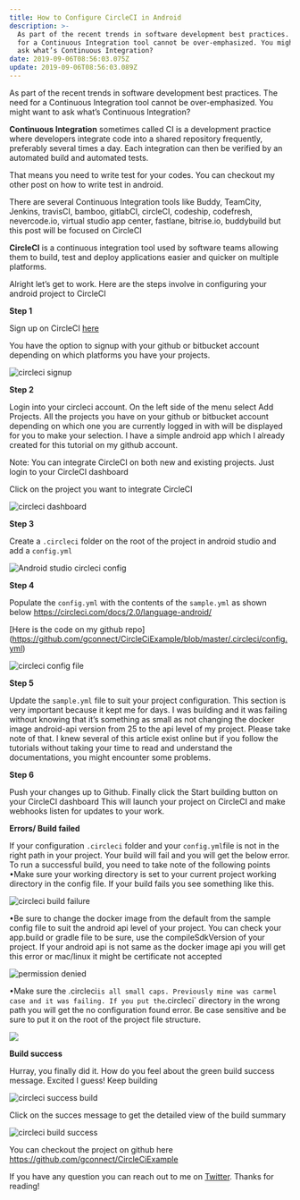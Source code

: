 ```yaml
---
title: How to Configure CircleCI in Android
description: >-
  As part of the recent trends in software development best practices. The need
  for a Continuous Integration tool cannot be over-emphasized. You might want to
  ask what’s Continuous Integration? 
date: 2019-09-06T08:56:03.075Z
update: 2019-09-06T08:56:03.089Z
---
```

As part of the recent trends in software development best practices. The need for a Continuous Integration tool cannot be over-emphasized. You might want to ask what’s Continuous Integration? 

**Continuous Integration** sometimes called CI is a development practice where developers integrate code into a shared repository frequently, preferably several times a day. Each integration can then be verified by an automated build and automated tests. 

That means you need to write test for your codes. You can checkout my other post on how to write test in android.

There are several Continuous Integration tools like Buddy, TeamCity, Jenkins, travisCI, bamboo, gitlabCI, circleCI, codeship, codefresh, nevercode.io, virtual studio app center, fastlane, bitrise.io, buddybuild but this post will be focused on CircleCI

**CircleCI** is a continuous integration tool used by software teams allowing them to  build, test and deploy applications easier and quicker on multiple platforms.

Alright let’s get to work. Here are the steps involve in configuring your android project to CircleCI

**Step 1**

Sign up on CircleCI  [here](https://circleci.com/signup/)

You have the option to signup with your github or bitbucket account depending on which platforms you have your projects.

![circleci signup](/images/uploads/screenshot-2019-09-04-at-10.39.03-pm.png "circleci signup page")

**Step 2**

Login into your circleci account.  On the left side of the menu select Add Projects. All the projects you have on your github or bitbucket account depending on which one you are currently logged in with will be displayed for you to make your selection.
I have a simple android app which I already created for this tutorial on my github account. 

Note: You can integrate CircleCI on both new and existing projects. Just login to your CircleCI dashboard

Click on the project you want to integrate CircleCI

![circleci dashboard](/images/uploads/screenshot-2019-09-05-at-1.19.24-am.png "circleci dashboard")

**Step 3**

Create a `.circleci` folder on the root of the project in android studio and add a `config.yml`

![Android studio circleci config](/images/uploads/screenshot-2019-09-05-at-8.54.49-am.png "Android studio circleci config")

**Step 4**

Populate the `config.yml` with the contents of the `sample.yml` as shown below
<https://circleci.com/docs/2.0/language-android/>

[Here is the code on my github repo] (https://github.com/gconnect/CircleCiExample/blob/master/.circleci/config.yml)

![circleci config file](/images/uploads/screenshot-2019-09-06-at-10.13.05-am.png "circleci config file")

**Step 5**

Update the `sample.yml` file to suit your project configuration. This section is very important because it kept me for days. I was building and it was failing without knowing that it’s something as small as not changing the docker image android-api version from 25 to the api level of my project. Please take note of that. I knew several of this article exist online but if you follow the tutorials without taking your time to read and understand the documentations, you might encounter some problems.



**Step 6**

Push your changes up to Github. Finally click the Start building button on your CircleCI dashboard This will launch your project on CircleCI and make  webhooks listen for updates to your work.

**Errors/ Build failed**

If your configuration `.circleci` folder and your `config.yml`file is not in the right path in your project. Your build will fail and you will get the below error.
To run a successful build, you need to take note of the following points
•Make sure your working directory is set to your current project working directory in the config file. If your build fails you see something like this.

![circleci build failure](/images/uploads/screenshot-2019-09-05-at-1.33.43-am.png "circleci build failure")


•Be sure to change the docker image from the default from the sample config file to suit the android api level of your project. You can check your app.build or gradle file to be sure, use the compileSdkVersion of your project. If your android api is not same as the docker image api you will get this error or mac/linux it might be certificate not accepted

![permission denied](/images/uploads/permissiondenied.png "permission denied")


•Make sure the .circleci`is all small caps. Previously mine was carmel case and it was failing. If you put the`.circleci` directory in the wrong path you will get the no configuration found error. Be case sensitive and be sure to put it on the root of the project file structure.

![](/images/uploads/screenshot-2019-09-05-at-1.34.57-am.png)

**Build success**

Hurray, you finally did it. How do you feel about the green build success message. Excited I guess! Keep building

![circleci success build](/images/uploads/screenshot-2019-09-05-at-2.42.01-am.png "circleci success build")

Click on the succes message to get the detailed view of the build summary

![circleci build success](/images/uploads/screenshot-2019-09-05-at-2.18.02-am.png "circleci build success")

You can checkout the project on github here <https://github.com/gconnect/CircleCiExample>

If you have any question you can reach out to me on [Twitter](https://twitter.com/agatevureglory). Thanks for reading!
